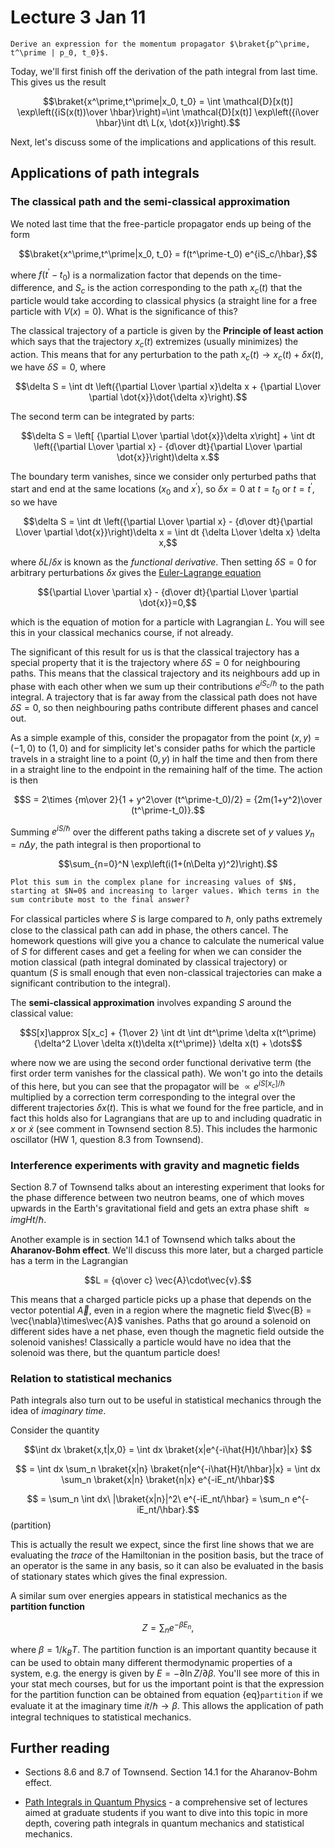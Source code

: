 # Lecture 3 Jan 11

```{admonition} Warm-up question
Derive an expression for the momentum propagator $\braket{p^\prime, t^\prime | p_0, t_0}$.
```

Today, we'll first finish off the derivation of the path integral from last time. This gives us the result 

$$\braket{x^\prime,t^\prime|x_0, t_0} = \int \mathcal{D}[x(t)] \exp\left({iS(x(t))\over \hbar}\right)=\int \mathcal{D}[x(t)] \exp\left({i\over \hbar}\int dt\ L(x, \dot{x})\right).$$

Next, let's discuss some of the implications and applications of this result.


## Applications of path integrals


### The classical path and the semi-classical approximation

We noted last time that the free-particle propagator ends up being of the form 

$$\braket{x^\prime,t^\prime|x_0, t_0} = f(t^\prime-t_0) e^{iS_c/\hbar},$$

where $f(t^\prime-t_0)$ is a normalization factor that depends on the time-difference, and $S_c$ is the action corresponding to the path $x_c(t)$ that the particle would take according to classical physics (a straight line for a free particle with $V(x)=0$). What is the significance of this? 

The classical trajectory of a particle is given by the **Principle of least action** which says that the trajectory $x_c(t)$ extremizes (usually minimizes) the action. This means that for any perturbation to the path $x_c(t)\rightarrow x_c(t) + \delta x(t)$, we have $\delta S=0$, where

$$\delta S = \int dt \left({\partial L\over \partial x}\delta x + {\partial L\over \partial \dot{x}}\dot{\delta x}\right).$$

The second term can be integrated by parts:

$$\delta S = \left[ {\partial L\over \partial \dot{x}}\delta x\right] + \int dt \left({\partial L\over \partial x} - {d\over dt}{\partial L\over \partial \dot{x}}\right)\delta x.$$

The boundary term vanishes, since we consider only perturbed paths that start and end at the same locations ($x_0$ and $x^\prime$), so $\delta x=0$ at $t=t_0$ or $t=t^\prime$, so we have

$$\delta S = \int dt \left({\partial L\over \partial x} - {d\over dt}{\partial L\over \partial \dot{x}}\right)\delta x = \int dt {\delta L\over \delta x} \delta x,$$

where $\delta L/\delta x$ is known as the *functional derivative*. Then setting $\delta S=0$ for arbitrary perturbations $\delta x$ gives the [Euler-Lagrange equation](https://en.wikipedia.org/wiki/Euler–Lagrange_equation)

$${\partial L\over \partial x} - {d\over dt}{\partial L\over \partial \dot{x}}=0,$$

which is the equation of motion for a particle with Lagrangian $L$. You will see this in your classical mechanics course, if not already.

The significant of this result for us is that the classical trajectory has a special property that it is the trajectory where $\delta S=0$ for neighbouring paths. This means that the classical trajectory and its neighbours add up in phase with each other when we sum up their contributions $e^{iS_c/\hbar}$ to the path integral. A trajectory that is far away from the classical path does not have $\delta S=0$, so then neighbouring paths contribute different phases and cancel out. 

As a simple example of this, consider the propagator from the point $(x,y) = (-1,0)$ to $(1,0)$ and for simplicity let's consider paths for which the particle travels in a straight line to a point $(0,y)$ in half the time and then from there in a straight line to the endpoint in the remaining half of the time. The action is then

$$S = 2\times {m\over 2}{1 + y^2\over (t^\prime-t_0)/2}  = {2m(1+y^2)\over (t^\prime-t_0)}.$$

Summing $e^{iS/\hbar}$ over the different paths taking a discrete set of $y$ values $y_n = n\Delta y$, the path integral is then proportional to

$$\sum_{n=0}^N \exp\left(i(1+(n\Delta y)^2)\right).$$


```{admonition} Exercise:
Plot this sum in the complex plane for increasing values of $N$, starting at $N=0$ and increasing to larger values. Which terms in the sum contribute most to the final answer?
``` 


For classical particles where $S$ is large compared to $\hbar$, only paths extremely close to the classical path can add in phase, the others cancel. The homework questions will give you a chance to calculate the numerical value of $S$ for different cases and get a feeling for when we can consider the motion classical (path integral dominated by classical trajectory) or quantum ($S$ is small enough that even non-classical trajectories can make a significant contribution to the integral).

The **semi-classical approximation** involves expanding $S$ around the classical value:

$$S[x]\approx S[x_c] + {1\over 2} \int dt \int dt^\prime \delta x(t^\prime) {\delta^2 L\over \delta x(t)\delta x(t^\prime)}  \delta x(t) + \dots$$

where now we are using the second order functional derivative term (the first order term vanishes for the classical path). We won't go into the details of this here, but you can see that the propagator will be $\propto e^{iS[x_c]/\hbar}$ multiplied by a correction term corresponding to the integral over the different trajectories $\delta x(t)$. This is what we found for the free particle, and in fact this holds also for Lagrangians that are up to and including quadratic in $x$ or $\dot{x}$ (see comment in Townsend section 8.5). This includes the harmonic oscillator (HW 1, question 8.3 from Townsend).

### Interference experiments with gravity and magnetic fields

Section 8.7 of Townsend talks about an interesting experiment that looks for the phase difference between two neutron beams, one of which moves upwards in the Earth's gravitational field and gets an extra phase shift $\approx  imgHt/\hbar$. 

Another example is in section 14.1 of Townsend which talks about the **Aharanov-Bohm effect**. We'll discuss this more later, but a charged particle has a term in the Lagrangian 

$$L = {q\over c} \vec{A}\cdot\vec{v}.$$

This means that a charged particle picks up a phase that depends on the vector potential $\vec{A}$, even in a region where the magnetic field $\vec{B} = \vec{\nabla}\times\vec{A}$ vanishes. Paths that go around a solenoid on different sides have a net phase, even though the magnetic field outside the solenoid vanishes! Classically a particle would have no idea that the solenoid was there, but the quantum particle does!


### Relation to statistical mechanics

Path integrals also turn out to be useful in statistical mechanics through the idea of *imaginary time*. 

Consider the quantity 

$$\int dx \braket{x,t|x,0} = \int dx \braket{x|e^{-i\hat{H}t/\hbar}|x} $$

$$ = \int dx \sum_n \braket{x|n} \braket{n|e^{-i\hat{H}t/\hbar}|x} = \int dx \sum_n \braket{x|n} \braket{n|x} e^{-iE_nt/\hbar}$$

$$ = \sum_n \int dx\ |\braket{x|n}|^2\ e^{-iE_nt/\hbar} = \sum_n e^{-iE_nt/\hbar}.$$ (partition)

This is actually the result we expect, since the first line shows that we are evaluating the *trace* of the Hamiltonian in the position basis, but the trace of an operator is the same in any basis, so it can also be evaluated in the basis of stationary states which gives the final expression.

A similar sum over energies appears in statistical mechanics as the **partition function**

$$Z = \sum_n e^{-\beta E_n},$$

where $\beta = 1/k_BT$. The partition function is an important quantity because it can be used to obtain many different thermodynamic properties of a system, e.g. the energy is given by $E = -\partial \ln Z/\partial \beta$. You'll see more of this in your stat mech courses, but for us the important point is that the expression for the partition function can be obtained from equation {eq}`partition` if we evaluate it at the imaginary time $it/\hbar\rightarrow \beta$. This allows the application of path integral techniques to statistical mechanics.




## Further reading

- Sections 8.6 and 8.7 of Townsend. Section 14.1 for the Aharanov-Bohm effect.

- [Path Integrals in Quantum Physics](https://arxiv.org/abs/1209.1315v4) - a comprehensive set of lectures aimed at graduate students if you want to dive into this topic in more depth, covering path integrals in quantum mechanics and statistical mechanics.

